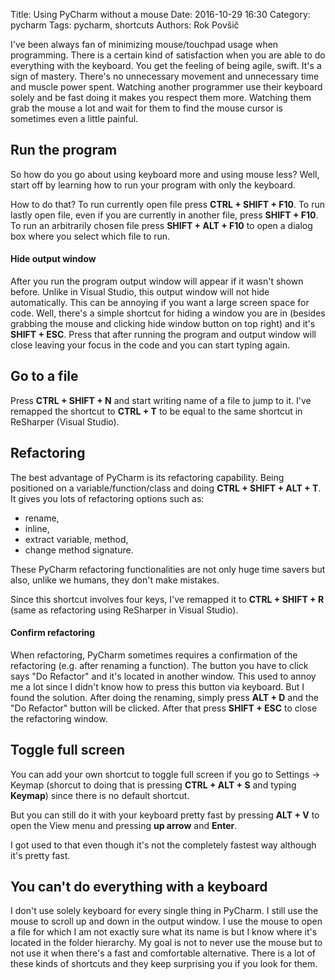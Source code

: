 Title: Using PyCharm without a mouse
Date: 2016-10-29 16:30
Category: pycharm
Tags: pycharm, shortcuts
Authors: Rok Povšič

I've been always fan of minimizing mouse/touchpad usage when programming. There is a certain kind of satisfaction when you are able to do everything with the keyboard. You get the feeling of being agile, swift. It's a sign of mastery. There's no unnecessary movement and unnecessary time and muscle power spent. Watching another programmer use their keyboard solely and be fast doing it makes you respect them more. Watching them grab the mouse a lot and wait for them to find the mouse cursor is sometimes even a little painful.

<!-- PELICAN_END_SUMMARY -->

## Run the program
So how do you go about using keyboard more and using mouse less? Well, start off by learning how to run your program with only the keyboard.

How to do that? To run currently open file press **CTRL + SHIFT + F10**. To run lastly open file, even if you are currently in another file, press **SHIFT + F10**. To run an arbitrarily chosen file press **SHIFT + ALT + F10** to open a dialog box where you select which file to run.

#### Hide output window
After you run the program output window will appear if it wasn't shown before. Unlike in Visual Studio, this output window will not hide automatically. This can be annoying if you want a large screen space for code. Well, there's a simple shortcut for hiding a window you are in (besides grabbing the mouse and clicking hide window button on top right) and it's **SHIFT + ESC**. Press that after running the program and output window will close leaving your focus in the code and you can start typing again.

## Go to a file
Press **CTRL + SHIFT + N** and start writing name of a file to jump to it. I've remapped the shortcut to  **CTRL + T** to be equal to the same shortcut in ReSharper (Visual Studio).

## Refactoring
The best advantage of PyCharm is its refactoring capability. Being positioned on a variable/function/class and doing **CTRL + SHIFT + ALT + T**. It gives you lots of refactoring options such as:

- rename,
- inline,
- extract variable, method,
- change method signature.

These PyCharm refactoring functionalities are not only huge time savers but also, unlike we humans, they don't make mistakes.

Since this shortcut involves four keys, I've remapped it to **CTRL + SHIFT + R** (same as refactoring using ReSharper in Visual Studio).

#### Confirm refactoring
When refactoring, PyCharm sometimes requires a confirmation of the refactoring (e.g. after renaming a function). The button you have to click says "Do Refactor" and it's located in another window. This used to annoy me a lot since I didn't know how to press this button via keyboard. But I found the solution. After doing the renaming, simply press **ALT + D** and the "Do Refactor" button will be clicked. After that press **SHIFT + ESC** to close the refactoring window.

## Toggle full screen
You can add your own shortcut to toggle full screen if you go to Settings -> Keymap (shorcut to doing that is pressing **CTRL + ALT + S** and typing **Keymap**) since there is no default shortcut.

But you can still do it with your keyboard pretty fast by pressing **ALT + V** to open the View menu and pressing **up arrow** and **Enter**.

I got used to that even though it's not the completely fastest way although it's pretty fast.

## You can't do everything with a keyboard
I don't use solely keyboard for every single thing in PyCharm. I still use the mouse to scroll up and down in the output window. I use the mouse to open a file for which I am not exactly sure what its name is but I know where it's located in the folder hierarchy. My goal is not to never use the mouse but to not use it when there's a fast and comfortable alternative. There is a lot of these kinds of shortcuts and they keep surprising you if you look for them.
